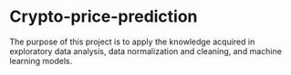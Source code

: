 # Crypto-price-prediction
The purpose of this project is to apply the knowledge acquired in exploratory data analysis, data normalization and cleaning, and machine learning models.
